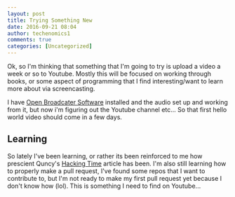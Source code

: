 ```yaml
---
layout: post
title: Trying Something New
date: 2016-09-21 08:04
author: techenomics1
comments: true
categories: [Uncategorized]
---
```



Ok, so I'm thinking that something that I'm going to try is upload a video a week or so to Youtube.  Mostly this will be focused on working through books, or some aspect of programming that I find interesting/want to learn more about via screencasting.  

I have [Open Broadcater Software](https://obsproject.com/) installed and the audio set up and working from it, but now i'm figuring out the Youtube channel etc... So that first hello world video should come in a few days.  

## Learning 

So lately I've been learning, or rather its been reinforced to me how prescient Quncy's [Hacking Time](https://medium.freecodecamp.com/i-hack-time-6d3a32193c9#.3bb2ps3k5) article has been.  I'm also still learning how to properly make a pull request, I've found some repos that I want to contribute to, but I'm not ready to make my first pull request yet because I don't know how (lol).  This is something I need to find on Youtube...

